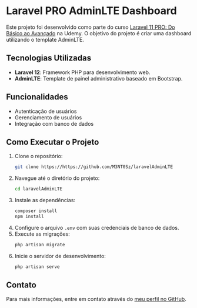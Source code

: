 # Laravel PRO AdminLTE Dashboard

Este projeto foi desenvolvido como parte do curso [Laravel 11 PRO: Do Básico ao Avançado](https://www.udemy.com/course/laravel-pro-do-basico-ao-avancado/?couponCode=KEEPLEARNINGBR) na Udemy. O objetivo do projeto é criar uma dashboard utilizando o template AdminLTE.

## Tecnologias Utilizadas

- **Laravel 12**: Framework PHP para desenvolvimento web.
- **AdminLTE**: Template de painel administrativo baseado em Bootstrap.

## Funcionalidades

- Autenticação de usuários
- Gerenciamento de usuários
- Integração com banco de dados

## Como Executar o Projeto

1. Clone o repositório:
    ```bash
    git clone https://https://github.com/M3NT0Sz/laravelAdminLTE
    ```
2. Navegue até o diretório do projeto:
    ```bash
    cd laravelAdminLTE
    ```
3. Instale as dependências:
    ```bash
    composer install
    npm install
    ```
4. Configure o arquivo `.env` com suas credenciais de banco de dados.
5. Execute as migrações:
    ```bash
    php artisan migrate
    ```
6. Inicie o servidor de desenvolvimento:
    ```bash
    php artisan serve
    ```

## Contato

Para mais informações, entre em contato através do [meu perfil no GitHub](https://github.com/M3NT0Sz).
